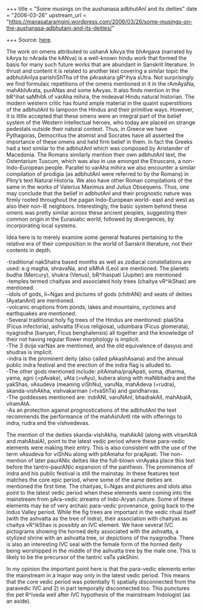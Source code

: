 +++
title = "Some musings on the aushanasa adbhutAnI and its deities"
date = "2006-03-26"
upstream_url = "https://manasataramgini.wordpress.com/2006/03/26/some-musings-on-the-aushanasa-adbhutani-and-its-deities/"

+++
Source: [here](https://manasataramgini.wordpress.com/2006/03/26/some-musings-on-the-aushanasa-adbhutani-and-its-deities/).

The work on omens attributed to ushanA kAvya the bhArgava (narrated by kAvya to nArada the kANva) is a well-known hindu work that formed the basis for many such future works that are abundant in Sanskrit literature. In thrust and content it is related to another text covering a similar topic the adbhutAnIya parishiShTha of the pAraskara gR^ihya sUtra. Not surprisingly we find formulaic repetitions of the omens mentioned in it in the rAmAyaNa, mahAbhArata, purANas and some kAvyas. It also finds mention in the bR^ihat saMhitA of varAha mihira, the mideaval Hindu natural historian. The modern western critic has found ample material in the quaint superstitions of the adbhutAnI to lampoon the Hindus and their primitive ways. However, it is little accepted that these omens were an integral part of the belief system of the Western intellectual heroes, who today are placed on strange pedestals outside their natural context. Thus, in Greece we have Pythagoras, Democritus the atomist and Socrates have all asserted the importance of these omens and held firm belief in them. In fact the Greeks had a text similar to the adbhutAnI which was composed by Aristander of Macedonia. The Romans similarly mention their own adbhutAnI text, the Ostentarium Tuscum, which was also in use amongst the Etruscans, a non-Indo-European people. Parallel to varAha mihira we also encounter a similar compilation of prodigia (as adbhutAnI were referred to by the Romans) in Pliny’s text Natural Historia. We also have other Roman compilations of the same in the works of Valerius Maximus and Julius Obsequens. Thus, one may conclude that the belief in adbhutAnI and their prognostic nature was firmly rooted throughout the pagan Indo-European world- east and west as also their non-IE neighbors. Interestingly, the basic system behind these omens was pretty similar across these ancient peoples, suggesting their common origin in the Eurasiatic world, followed by divergences, by incorporating local systems.

Idea here is to merely examine some general features pertaining to the relative era of their composition in the world of Sanskrit literature, not their contents in depth.

-traditional nakShatra based months as well as zodiacal constellations are used: e.g magha, shravaNa, and siMhA (Leo) are mentioned. The planets budha (Mercury), shukra (Venus), bR^ihaspati (Jupiter) are mentioned  
-temples termed chaityas and associated holy trees (chaitya vR^ikShas) are mentioned.  
-idols of gods, li\~Ngas and pictures of gods (chitrANi) and seats of deities (AyatanAnI) are mentioned.  
-volcanic eruptions from ponds, lakes and mountains, cyclones and earthquakes are mentioned.  
-Several traditional holy fig trees of the Hindus are mentioned: plakSha
(Ficus infectoria), ashvatta (Ficus religiosa), udumbara (Ficus
glomerata), nyagrodha (banyan, Ficus benghalensis) all together and the knowledge of their not having regular flower morphology is implicit.  
-The 3 dvija varNas are mentioned, and the old equivalence of dasyus and shudras is implicit.  
-indra is the prominent deity (also called pAkashAsana) and the annual public indra festival and the erection of the indra flag is alluded to.  
-The other gods mentioned include: pitAmaha/prajApati, soma, dharma, yama, agni (=pAvaka), vAta (=vAyu), kubera along with maNibhadra and the yakShas, vAsudeva (meaning viShNu), varuNa, mahAdeva (=rudra), skanda-vishAkha, vishvakarman (=tvaShTa) and gandharvas.  
-The goddesses mentioned are: indrANI, varuNAnI, bhadrakAlI, mahAbalA, vIramAtA.  
-As an protection against prognostications of the adbhutAnI the text recommends the performance of the mahAshAntI rite with offerings to indra, rudra and the vishvedevas.

The mention of the deities skanda-vishAkha, mahAkAlI (along with vIramAtA and mahAbalA), point to the latest vedic period where these para-vedic elements were making their entry. This is also consistent with the use of the term vAsudeva for viShNu along with pitAmaha for prajApati. The non-mention of later paurANic deities like the full-blown vinAyaka place this text before the tantro-paurANic expansion of the pantheon. The prominence of indra and his public festival is still the mainstay. In these features text matches the core epic period, where some of the same deities are mentioned the first time. The chaityas, li\~Ngas and pictures and idols also point to the latest vedic period when these elements were coming into the mainstream from pAra-vedic streams of Indo-Aryan culture. Some of these elements may be of very archaic para-vedic provenance, going back to the Indus Valley period. While the fig trees are important in the vedic ritual itself (with the ashvatta as the tree of indra), their association with chaityas as chaitya vR^ikShas is possibly an IVC element. We have several IVC pictograms showing the horned deity associated with the ashvatta, a stylized shrine with an ashvatta tree, or depictions of the nyagrodha. There is also an interesting IVC seal with the female form of the horned deity being worshipped in the middle of the ashvatta tree by the male one. This is likely to be the precursor of the tantric vaTa yakShini.

In my opinion the important point here is that the para-vedic elements enter the mainstream in a major way only in the latest vedic period. This means that the core vedic period was potentially 1) spatially disconnected from the paravedic IVC and 2) in part temporally disconnected too. This punctures the pet R^iveda well after IVC hypothesis of the mainstream Indologist (as an aside).

